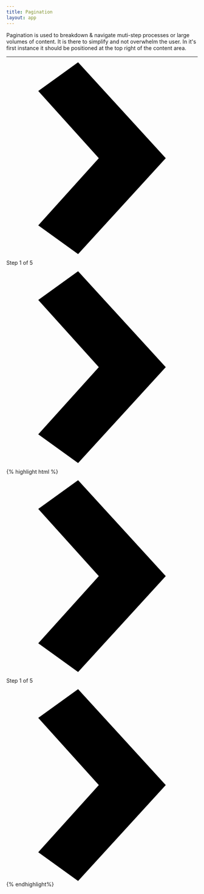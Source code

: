 ```yaml
---
title: Pagination
layout: app
---
```

<p class="bg-c-w100">
  <p class="t-4">
    Pagination is used to breakdown &amp; navigate muti-step processes or large volumes of content. It is there to simplify and not overwhelm the user. In it's first instance it should be positioned at the top right of the content area.
  </p>
</p>

<hr />

<div class="Pagination m-bottom-4">
	<a class="Pagination__button" href="#"><svg class="Pagination__icon" xmlns="http://www.w3.org/2000/svg" viewBox="0 0 12 12"><path d="M4.5 0L2 1.8 5.8 6 2 10.2 4.5 12 10 6z"/></svg></a>
	<p class="Pagination__status">Step <span>1</span> of <span>5</span></p>
	<a  class="Pagination__button" href="#"><svg class="Pagination__icon" xmlns="http://www.w3.org/2000/svg" viewBox="0 0 12 12"><path d="M4.5 0L2 1.8 5.8 6 2 10.2 4.5 12 10 6z"/></svg></a>
</div><!--Pagination-->


{% highlight html %}
<div class="Pagination">
	<a class="Pagination__button" href="#"><svg class="Pagination__icon" xmlns="http://www.w3.org/2000/svg" viewBox="0 0 12 12"><path d="M4.5 0L2 1.8 5.8 6 2 10.2 4.5 12 10 6z"/></svg></a>
	<p class="Pagination__status">Step <span>1</span> of <span>5</span></p>
	<a  class="Pagination__button" href="#"><svg class="Pagination__icon" xmlns="http://www.w3.org/2000/svg" viewBox="0 0 12 12"><path d="M4.5 0L2 1.8 5.8 6 2 10.2 4.5 12 10 6z"/></svg></a>
</div><!--Pagination-->
{% endhighlight%}